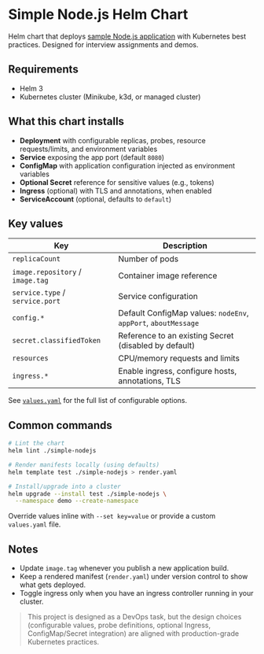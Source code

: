 # Simple Node.js Helm Chart

Helm chart that deploys [sample Node.js application](../app) with Kubernetes best practices.
Designed for interview assignments and demos.

## Requirements

- Helm 3
- Kubernetes cluster (Minikube, k3d, or managed cluster)

## What this chart installs

- **Deployment** with configurable replicas, probes, resource requests/limits, and environment variables
- **Service** exposing the app port (default `8080`)
- **ConfigMap** with application configuration injected as environment variables
- **Optional Secret** reference for sensitive values (e.g., tokens)
- **Ingress** (optional) with TLS and annotations, when enabled
- **ServiceAccount** (optional, defaults to `default`)

## Key values

| Key | Description |
| --- | ----------- |
| `replicaCount` | Number of pods |
| `image.repository` / `image.tag` | Container image reference |
| `service.type` / `service.port`  | Service configuration |
| `config.*` | Default ConfigMap values: `nodeEnv`, `appPort`, `aboutMessage` |
| `secret.classifiedToken` | Reference to an existing Secret (disabled by default) |
| `resources` | CPU/memory requests and limits |
| `ingress.*` | Enable ingress, configure hosts, annotations, TLS |

See [`values.yaml`](./values.yaml) for the full list of configurable options.

## Common commands

```bash
# Lint the chart
helm lint ./simple-nodejs

# Render manifests locally (using defaults)
helm template test ./simple-nodejs > render.yaml

# Install/upgrade into a cluster
helm upgrade --install test ./simple-nodejs \
  --namespace demo --create-namespace
```

Override values inline with `--set key=value` or provide a custom `values.yaml` file.

## Notes

- Update `image.tag` whenever you publish a new application build.
- Keep a rendered manifest (`render.yaml`) under version control to show what gets deployed.
- Toggle ingress only when you have an ingress controller running in your cluster.

> This project is designed as a DevOps task, but the design choices (configurable values, probe definitions, optional Ingress, ConfigMap/Secret integration) are aligned with production-grade Kubernetes practices.
